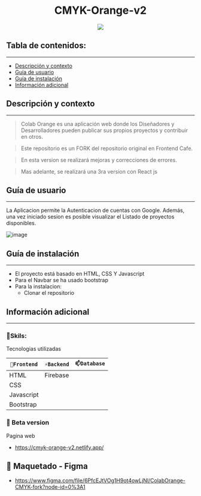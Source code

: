 
<h1 align="center">CMYK-Orange-v2</h1>
<p align="center"><img src="https://user-images.githubusercontent.com/81504385/153731771-8125cbfe-670f-49a2-bc00-285e61f7bf59.png"/></p> 

## Tabla de contenidos:
---

- [Descripción y contexto](#descripción-y-contexto)
- [Guía de usuario](#guía-de-usuario)
- [Guía de instalación](#guía-de-instalación)
- [Información adicional](#información-adicional)


## Descripción y contexto
---
> Colab Orange es una aplicación web donde los Diseñadores y Desarrolladores pueden publicar sus propios proyectos y contribuir en otros.

> Este repositorio es un FORK del repositorio original en Frontend Cafe.

> En esta version se realizará mejoras y correcciones de errores.

> Mas adelante, se realizará una 3ra version con React js

## Guía de usuario
---
La Aplicacion permite la Autenticacion de cuentas con Google. Además, una vez iniciado sesion es posible visualizar el Listado de proyectos disponibles.

![image](https://user-images.githubusercontent.com/81504385/153731824-8dd235fe-45fe-42b4-bebc-215c282a59ee.png)

 	
## Guía de instalación
---
* El proyecto está basado en HTML, CSS Y Javascript
 * Para el Navbar se ha usado bootstrap
* Para la instalacion:
  * Clonar el repositorio


## Información adicional
---
### 🔭Skils:
Tecnologias utilizadas

| `🔭Frontend` | `⚡Backend` | `📫Database` |
| ------ | ------ | ------ | 
| HTML | Firebase |  |
| CSS |  |  |
| Javascript |  |  |
| Bootstrap |  |  |


### 🌱 Beta version
Pagina web
<ul>
<li> <a href="https://cmyk-orange-v2.netlify.app/" target="_blank">https://cmyk-orange-v2.netlify.app/</a> </li>
</ul>


## 🎨 Maquetado - Figma
<ul>
<li> <a href="https://www.figma.com/file/6PfcEJtVOg1H9ot4owLjNl/ColabOrange-CMYK-fork?node-id=0%3A1" target="_blank">https://www.figma.com/file/6PfcEJtVOg1H9ot4owLjNl/ColabOrange-CMYK-fork?node-id=0%3A1</a> </li>
</ul>

